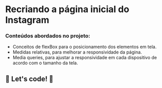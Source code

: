 # Recriando a página inicial do Instagram

### Conteúdos abordados no projeto:

- Conceitos de flexBox para o posicionamento dos elementos em tela. 
- Medidas relativas, para melhorar a responsividade da página. 
- Media queries, para ajustar a responsividade em cada dispositivo de acordo com o tamanho da tela.


## 🚀 Let's code! 🚀
